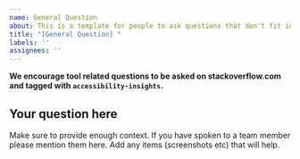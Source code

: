 ```yaml
---
name: General Question
about: This is a template for people to ask questions that don't fit into any other issue categories
title: "[General Question] "
labels: ''
assignees: ''
---
```


**We encourage tool related questions to be asked on stackoverflow.com and tagged with `accessibility-insights`.**

## Your question here

Make sure to provide enough context. If you have spoken to a team member please mention them here.
Add any items (screenshots etc) that will help.
